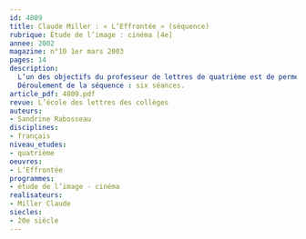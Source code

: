```yaml
---
id: 4809
title: Claude Miller : « L’Effrontée » (séquence)
rubrique: Étude de l’image : cinéma [4e]
annee: 2002
magazine: n°10 1er mars 2003
pages: 14
description: 
  L’un des objectifs du professeur de lettres de quatrième est de permettre une initiation rigoureuse et claire à l’analyse des films. C’est ce que propose cette séquence bâtie sur l’étude de « L’Effrontée ». Il paraît indispensable de montrer aux élèves comment analyser une séquence filmique : ils y prennent beaucoup de plaisir car ils repèrent des éléments et des significations qu’ils n’avaient pas perçus lors de la projection en salle. Par ailleurs, le sujet du film, le passage de l’enfance à l’adolescence, intéresse d’emblée les élèves. S’inspirant d’une nouvelle de Carson McCullers, « Frankie Adams », Claude Miller analyse avec beaucoup de sensibilité cette période difficile de la préadolescence que traverse son héroïne Charlotte, semblable au vilain petit canard, partagée entre son désir de s’émanciper et la crainte de grandir. Il nous montre les perturbations qui en résultent et la confusion des sentiments de Charlotte, ainsi que ses fantasmes, tout en faisant preuve de pudeur dans sa mise en scène.
  Déroulement de la séquence : six séances.
article_pdf: 4809.pdf
revue: L’école des lettres des collèges
auteurs:
- Sandrine Rabosseau
disciplines:
- français
niveau_etudes:
- quatrième
oeuvres:
- L’Effrontée
programmes:
- étude de l’image - cinéma
realisateurs:
- Miller Claude
siecles:
- 20e siècle
---
```

